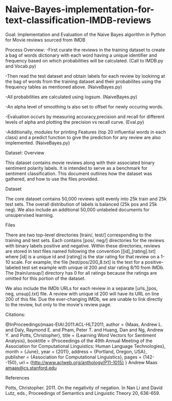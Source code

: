 # Naive-Bayes-implementation-for-text-classification-IMDB-reviews
Goal: Implementation and Evaluation of the Naive Bayes algorithm in Python for Movie reviews sourced from IMDB

Process Overview: -First curate the reviews in the training dataset to create a bag of words dictionary with each word having a unique identifier and frequency based on which probabilities will be calculated. (Call to IMDB.py and Vocab.py)

-Then read the test dataset and obtain labels for each review by lookinng at the bag of words from the training dataset and their probabilites using the frequency tables as mentioned above. (NaiveBayes.py)

-All probabilities are calculated using logsum. (NaiveBayes.py)

-An alpha level of smoothing is also set to offset for newly occuring words.

-Evaluation occurs by measuring accuracy,precision and recall for different levels of alpha and plotting the precision vs recall curve. (Eval.py)

-Additionally, modules for printing Features (top 20 influential words in each class) and a predict function to give the prediction for any review are also implemented. (NaiveBayes.py)

Dataset: Overview

This dataset contains movie reviews along with their associated binary sentiment polarity labels. It is intended to serve as a benchmark for sentiment classification. This document outlines how the dataset was gathered, and how to use the files provided.

Dataset

The core dataset contains 50,000 reviews split evenly into 25k train and 25k test sets. The overall distribution of labels is balanced (25k pos and 25k neg). We also include an additional 50,000 unlabeled documents for unsupervised learning.

Files

There are two top-level directories [train/, test/] corresponding to the training and test sets. Each contains [pos/, neg/] directories for the reviews with binary labels positive and negative. Within these directories, reviews are stored in text files named following the convention [[id]_[rating].txt] where [id] is a unique id and [rating] is the star rating for that review on a 1-10 scale. For example, the file [test/pos/200_8.txt] is the text for a positive-labeled test set example with unique id 200 and star rating 8/10 from IMDb. The [train/unsup/] directory has 0 for all ratings because the ratings are omitted for this portion of the dataset.

We also include the IMDb URLs for each review in a separate [urls_[pos, neg, unsup].txt] file. A review with unique id 200 will have its URL on line 200 of this file. Due the ever-changing IMDb, we are unable to link directly to the review, but only to the movie's review page.

Citations:

@InProceedings{maas-EtAl:2011:ACL-HLT2011, author = {Maas, Andrew L. and Daly, Raymond E. and Pham, Peter T. and Huang, Dan and
Ng, Andrew Y. and Potts, Christopher}, title = {Learning Word Vectors for Sentiment Analysis}, booktitle = {Proceedings of the 49th Annual Meeting of the Association for Computational Linguistics: Human Language Technologies}, month = {June}, year = {2011}, address = {Portland, Oregon, USA}, publisher = {Association for Computational Linguistics}, pages = {142--150}, url = {http://www.aclweb.org/anthology/P11-1015} } Andrew Maas amaas@cs.stanford.edu

References

Potts, Christopher. 2011. On the negativity of negation. In Nan Li and David Lutz, eds., Proceedings of Semantics and Linguistic Theory 20, 636-659.
